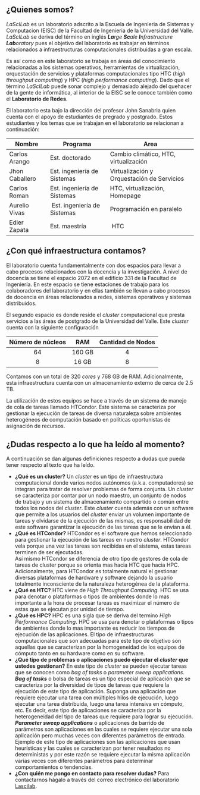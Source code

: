 ## ¿Quienes somos?
*LaScILab* es un laboratorio adscrito a la Escuela de Ingenieria de Sistemas y Computacion (EISC) de la Facultad de Ingenieria de la Universidad del Valle. 
*LaScILab* se deriva del término en inglés ***La**rge **Sc**ale **I**nfrastructure **Lab**oratory* pues el objetivo del laboratorio es trabajar en términos relacionados a infraestructuras computacionales distribuidas a gran escala. 

Es así como en este laboratorio se trabaja en áreas del conocimiento relacionadas a los sistemas operativos, herramientas de virtualización, orquestación de servicios y plataformas computacionales tipo HTC (*high throughput computing*) y HPC (*high performance computing*).
Dado que el término *LaScILab* puede sonar complejo y demasiado alejado del quehacer de la gente de informática, al interior de la EISC se le conoce también como el **Laboratorio de Redes**.

El laboratorio esta bajo la dirección del profesor John Sanabria quien cuenta con el apoyo de estudiantes de pregrado y postgrado. Estos estudiantes y los temas que se trabajan en el laboratorio se relacionan a continuación:

| Nombre | Programa | Area |
|--------|----------|------|
| Carlos Arango| Est. doctorado | Cambio climático, HTC, virtualización |
| Jhon Caballero | Est. ingeniería de Sistemas | Virtualización y Orquestación de Servicios |
| Carlos Roman | Est. ingeniería de Sistemas | HTC, virtualización, Homepage |
| Aurelio Vivas | Est. ingeniería de Sistemas | Programación en paralelo |
| Edier Zapata | Est. maestría | HTC |

## ¿Con qué infraestructura contamos?

El laboratorio cuenta fundamentalmente con dos espacios para llevar a cabo procesos relacionados con la docencia y la investigación. 
A nivel de docencia se tiene el espacio 2072 en el edificio 331 de la Facultad de Ingeniería. 
En este espacio se tiene estaciones de trabajo para los colaboradores del laboratorio y en ellas también se llevan a cabo procesos de docencia en áreas relacionados a redes, sistemas operativos y sistemas distribuidos.

El segundo espacio es donde reside el *cluster* computacional que presta servicios a las áreas de postgrado de la Universidad del Valle. 
Este *cluster* cuenta con la siguiente configuración

| Número de núcleos | RAM | Cantidad de Nodos |
|:---:|:---:|:---:|
| 64 | 160 GB | 4 |
| 8 | 16 GB | 8 |

Contamos con un total de 320 *cores* y 768 GB de RAM. Adicionalmente, esta infraestructura cuenta con un almacenamiento externo de cerca de 2.5 TB.

La utilización de estos equipos se hace a través de un sistema de manejo de cola de tareas llamado HTCondor. 
Este sistema se caracteriza por gestionar la ejecución de tareas de diversa naturaleza sobre ambientes heterogéneos de computación basado en políticas oportunistas de asignación de recursos.

## ¿Dudas respecto a lo que ha leído al momento?
A continuación se dan algunas definiciones respecto a dudas que pueda tener respecto al texto que ha leído.

* **¿Qué es un cluster?**
Un *cluster* es un tipo de infraestructura computacional donde varios nodos autónomos (a.k.a. computadores) se integran para tratar de resolver problemas de forma conjunta. 
Un *cluster* se caracteriza por contar por un nodo maestro, un conjunto de nodos de trabajo  y un sistema de almacenamiento compartido o común entre todos los nodos del *cluster*.
Este *cluster* cuenta además con un software que permite a los usuarios del *cluster* enviar un volumen importante de tareas y olvidarse de la ejecución de las mismas, es responsabilidad de este software garantizar la ejecución de las tareas que se le envían a él.
* **¿Qué es HTCondor?**
HTCondor es el software que hemos seleccionado para gestionar la ejecución de las tareas en nuestro *cluster*. 
HTCondor vela porque una vez las tareas son recibidas en el sistema, estas tareas terminen de ser ejecutadas.  
Así mismo HTCondor se diferencia de otro tipo de gestores de cola de tareas de cluster porque se orienta mas hacia HTC que hacia HPC. 
Adicionalmente, para HTCondor es totalmente natural el gestionar diversas plataformas de hardware y software dejando la usuario totalmente inconsciente de la naturaleza heterogénea de la plataforma.
* **¿Qué es HTC?**
HTC viene de *High Throughput Computing*. 
HTC se usa para denotar o plataformas o tipos de ambientes donde lo mas importante a la hora de procesar tareas es maximizar el número de estas que se ejecutan por unidad de tiempo. 
* **¿Qué es HPC?**
HPC es una sigla que se deriva del termino *High Performance Computing*. 
HPC se usa para denotar o plataformas o tipos de ambientes donde lo mas importante es reducir los tiempos de ejecución de las aplicaciones. 
El tipo de infraestructuras computacionales que son adecuadas para este tipo de objetivo son aquellas que se caracterizan por la homogeneidad de los equipos de cómputo tanto en su hardware como en su software.
* **¿Qué tipo de problemas o aplicaciones puedo ejecutar el *cluster* que ustedes gestionan?** 
En este tipo de *cluster* se pueden ejecutar tareas que se conocen como *bag of tasks* o *parameter sweep applications*.
***Bag of tasks*** o bolsa de tareas es un tipo especial de aplicación que se caracteriza por la diversidad de tipos de tareas que requiere la ejecución de este tipo de aplicación. Suponga una aplicación que requiere ejecutar una tarea con múltiples hilos de ejecución, luego ejecutar una tarea distribuida, luego una tarea intensiva en cómputo, etc. 
Es decir, este tipo de aplicaciones se caracteriza por la heterogeneidad del tipo de tareas que requiere para lograr su ejecución.
***Parameter sweep applications*** o aplicaciones de barrido de parámetros son aplicaciones en las cuales se requiere ejecutar una sola aplicación pero muchas veces con diferentes parámetros de entrada. 
Ejemplo de este tipo de aplicaciones son las aplicaciones que usan heurísticas y las cuales se caracterizan por tener resultados no deterministas y por este razón se requiere ejecutar la misma aplicación varias veces con diferentes parámetros para determinar comportamientos o tendencias.
* **¿Con quién me pongo en contacto para resolver dudas?**
Para contactarnos hágalo a través del correo electrónico del laboratorio [Lascilab](mailto:laboratorio.redesysd@correounivalle.edu.co ).
